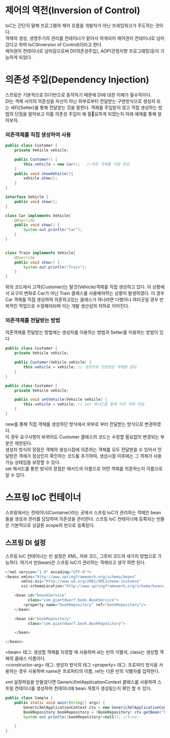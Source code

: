 # 제어의 역전(Inversion of Control)
IoC는 간단히 말해 프로그램의 제어 흐름을 개발자가 아닌 프레임워크가 주도하는 것이다.  
객체의 생성, 생명주기의 관리를 컨테이너가 맡아서 하게되어 제어권이 컨테이너로 넘어갔다고 하여 IoC(Inversion of Control)이라고 한다.  
제어권이 컨테이너로 넘어감으로써 DI(의존성주입), AOP(관점지향 프로그래밍)등이 가능하게 되었다.  

# 의존성 주입(Dependency Injection)
스프링은 기본적으로 DI기반으로 동작하기 때문에 DI에 대한 이해가 필수적이다.  
DI는 객체 사이의 의존성을 자신이 아닌 외부로부터 전달받는 구현방식으로 생성자 또는 세터(Setter)를 통해 전달받는 것을 말한다.
객체를 주입받지 않고 직접 생성하는 방법의 단점을 알아보고 이를 의존성 주입이 왜 필요하게 되었는지 아래 예제를 통해 알아보자.  

### 의존객체를 직접 생성하여 사용
~~~ java
public class Customer {
    private Vehicle vehicle;

    public Customer() {
        this.vehicle = new Car();   //의존 객체를 직접 생성
    }
    public void showVehicle(){
        vehicle.show();
    }
}

interface Vehicle {
    public void show();
}

class Car implements Vehicle{
    @Override
    public void show() {
        System.out.println("Car");
    }
}


class Train implements Vehicle{
    @Override
    public void show() {
        System.out.println("Train");
    }
}
~~~
위의 코드에서 고객(Customer)는 탈것(Vehicle)객체를 직접 생성하고 있다. 이 상황에서 요구의 변화로 Car가 아닌 Train 클래스를 사용해야하는 상황이 발생하였다. 이 경우 Car 객체를 직접 생성하여 의존하고있는 클래스가 하나라면 다행이나 여러곳일 경우 반복적인 작업으로 수정해야되며 이는 개발 생산성의 저하로 이어진다.

### 의존객체를 전달받는 방법
의존객체를 전달받는 방법에는 생성자를 이용하는 방법과 Setter를 이용하는 방법이 있다
~~~java
public class Customer {
    private Vehicle vehicle;

    public Customer(Vehicle vehicle) {
        this.vehicle = vehicle; // 생성자로 전달받은 객체를 할당
    }
}

public class Customer {
    private Vehicle vehicle;

    public void setVehicle(Vehicle vehicle) {
        this.vehicle = vehicle; // set 메서드를 통해 의존 객체 전달
    }
}
~~~
new를 통해 직접 객체를 생성하던 방식에서 외부로 부터 전달받는 방식으로 변경하였다.  
이 경우 요구사항이 바뀌어도 Customer 클래스의 코드는 수정할 필요없이 변경되는 부분은 제한된다.  
생성자 방식의 장점은 객체의 생성시점에 의존하는 객체를 모두 전달받을 수 있어서 전달받은 객체가 정상인지 확인하는 코드를 추가하여, 생성시점 이후에는 그 객체가 사용가능 상태임을 보장할 수 있다.  
set 메서드를 통한 방식의 장점은 메서드의 이름으로 어떤 객체를 의존하는지 이름으로 알 수 있다.  

# 스프링 IoC 컨테이너
스프링에서는 컨테이너(Container)라는 곳에서 스프링 IoC가 관리하는 객체인 bean 들을 생성과 관리를 담당하며 의존성을 관리한다.
스프링 IoC 컨테이너에 등록되는 빈들은 기본적으로 싱글톤 scope의 빈으로 등록된다.

## 스프링 DI 설정
스프링 IoC 컨테이너는 빈 설정은 XML, 자바 코드, 그루비 코드의 세가지 방법으로 가능하다.
여기서 빈(bean)은 스프링 IoC가 관리하는 객체라고 생각 하면 된다.

~~~ java
<?xml version="1.0" encoding="UTF-8"?>
<beans xmlns="http://www.springframework.org/schema/beans"
       xmlns:xsi="http://www.w3.org/2001/XMLSchema-instance"
       xsi:schemaLocation="http://www.springframework.org/schema/beans http://www.springframework.org/schema/beans/spring-beans.xsd">

    <bean id="boookService"
          class="com.giantdwarf.book.BookService">
        <property name="bookRepository" ref="bookRepository"/>
    </bean>

    <bean id="bookRepository"
          class="com.giantdwarf.book.BookRepository">

    </bean>

</beans>
~~~
\<bean\> 태그: 생성할 객체를 지정할 때 사용하며 id는 빈의 식별자, class는 생성할 객체의 클래스 이름이다.  
\<constructor-arg\> 태그: 생성자 방식의 태그
\<property\> 태그: 프로퍼티 방식을 사용하는 경우 사용하며 name은 프로퍼티의 이름, ref는 다른 빈의 식별자를 입력한다.  

xml 설정파일을 만들었다면 GenericXmlApplicationContext 클래스를 사용하여 스프링 컨테이너를 생성하여 컨테이너에 bean 개겣가 생성됬는지 확인 할 수 있다.
~~~ java
public class Sample {
    public static void main(String[] args) {
        GenericXmlApplicationContext ctx = new GenericXmlApplicationContext("classpath:application.xml");
        BookRepository bookRepository = (BookRepository) ctx.getBean("bookRepository");
        System.out.println((bookRepository!=null)); //true
        
    }
}
~~~